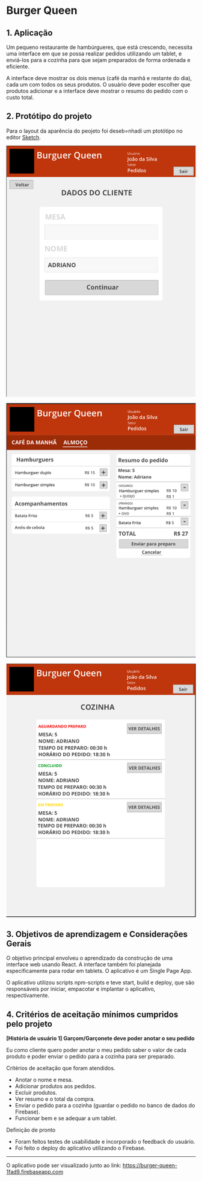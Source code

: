 # Burger Queen

## 1. Aplicação

Um pequeno restaurante de hambúrgueres, que está crescendo, necessita uma interface em que se possa realizar pedidos utilizando um tablet, e enviá-los para a cozinha para que sejam preparados de forma ordenada e eficiente.

A interface deve mostrar os dois menus (café da manhã e restante do dia), cada um com todos os seus produtos. O usuário deve poder escolher que produtos adicionar e a interface deve mostrar o resumo do pedido com o custo total.

## 2. Protótipo do projeto

Para o layout da aparência do peojeto foi deseb=nhadi um ptotótipo no editor [Sketch](https://www.sketch.com/).

![Tela de dados do cliente](./_docs/tela1.png)

![Tela de produtos para pedido](./_docs/tela2.png)

![Tela Cozinha](./_docs/tela3.png)

## 3. Objetivos de aprendizagem e Considerações Gerais

O objetivo principal envolveu o aprendizado da construção de uma interface web usando React. A interface também foi planejada especificamente para rodar em tablets. O aplicativo é um Single Page App.

O aplicativo utilizou scripts npm-scripts e teve start, build e deploy, que são responsáveis por iniciar, empacotar e implantar o aplicativo, respectivamente.

## 4. Critérios de aceitação mínimos cumpridos pelo projeto

**[História de usuário 1] Garçom/Garçonete deve poder anotar o seu pedido**

Eu como cliente quero poder anotar o meu pedido saber o valor de cada produto e poder enviar o pedido para a cozinha para ser preparado.

  Critérios de aceitação que foram atendidos.
- Anotar o nome e mesa.
- Adicionar produtos aos pedidos.
- Excluir produtos.
- Ver resumo e o total da compra.
- Enviar o pedido para a cozinha (guardar o pedido no banco de dados do Firebase).
- Funcionar bem e se adequar a um tablet.
  
Definição de pronto

- Foram feitos testes de usabilidade e incorporado o feedback do usuário.
- Foi feito o deploy do aplicativo utilizando o Firebase.

***

O aplicativo pode ser visualizado junto ao link: https://burger-queen-1fad9.firebaseapp.com
